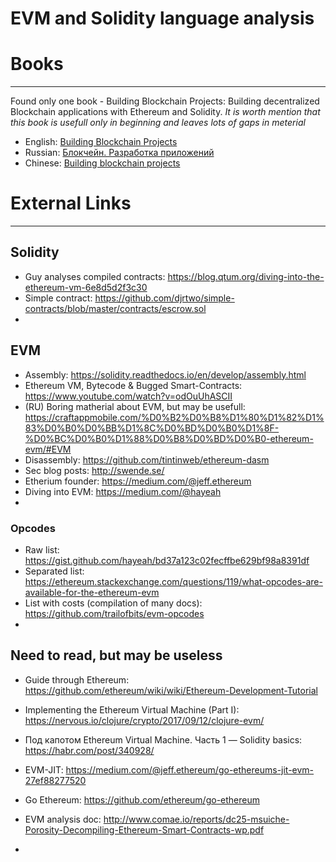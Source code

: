 # EVM and Solidity language analysis

# Books
---
Found only one book - Building Blockchain Projects: Building decentralized Blockchain applications with Ethereum and Solidity.
_It is worth mention that this book is usefull only in beginning and leaves lots of gaps in meterial_
* English: [Building Blockchain Projects](https://www.amazon.com/Building-Blockchain-Projects-decentralized-applications/dp/178712214X/ref=pd_sbs_14_1?_encoding=UTF8&pd_rd_i=178712214X&pd_rd_r=4YQH2MT0T4WPH9D1EMQZ&pd_rd_w=Gg7O8&pd_rd_wg=r0BeE&psc=1&refRID=4YQH2MT0T4WPH9D1EMQZ)
* Russian: [Блокчейн. Разработка приложений](https://www.ozon.ru/context/detail/id/144895860/)
* Chinese: [Building blockchain projects](https://www.amazon.com/Building-blockchain-projects-Real-time-javascript/dp/B07919XCJ4)

# External Links
---
## Solidity
* Guy analyses compiled contracts: https://blog.qtum.org/diving-into-the-ethereum-vm-6e8d5d2f3c30
* Simple contract: https://github.com/djrtwo/simple-contracts/blob/master/contracts/escrow.sol
*

## EVM
* Assembly: https://solidity.readthedocs.io/en/develop/assembly.html
* Ethereum VM, Bytecode & Bugged Smart-Contracts: https://www.youtube.com/watch?v=odOuUhASCII
* (RU) Boring matherial about EVM, but may be usefull: https://craftappmobile.com/%D0%B2%D0%B8%D1%80%D1%82%D1%83%D0%B0%D0%BB%D1%8C%D0%BD%D0%B0%D1%8F-%D0%BC%D0%B0%D1%88%D0%B8%D0%BD%D0%B0-ethereum-evm/#EVM
* Disassembly: https://github.com/tintinweb/ethereum-dasm
* Sec blog posts: http://swende.se/
* Etherium founder: https://medium.com/@jeff.ethereum
* Diving into EVM: https://medium.com/@hayeah
*
### Opcodes
* Raw list: https://gist.github.com/hayeah/bd37a123c02fecffbe629bf98a8391df
* Separated list: https://ethereum.stackexchange.com/questions/119/what-opcodes-are-available-for-the-ethereum-evm
* List with costs (compilation of many docs): https://github.com/trailofbits/evm-opcodes
*

## Need to read, but may be useless
* Guide through Ethereum: https://github.com/ethereum/wiki/wiki/Ethereum-Development-Tutorial
* Implementing the Ethereum Virtual Machine (Part I): https://nervous.io/clojure/crypto/2017/09/12/clojure-evm/
* Под капотом Ethereum Virtual Machine. Часть 1 — Solidity basics: https://habr.com/post/340928/

* EVM-JIT: https://medium.com/@jeff.ethereum/go-ethereums-jit-evm-27ef88277520
* Go Ethereum: https://github.com/ethereum/go-ethereum
* EVM analysis doc: http://www.comae.io/reports/dc25-msuiche-Porosity-Decompiling-Ethereum-Smart-Contracts-wp.pdf
*

